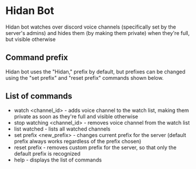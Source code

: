 # Hidan Bot
Hidan bot watches over discord voice channels (specifically set by the server's admins) and hides them (by making them private) when they're full, but visible otherwise

## Command prefix
Hidan bot uses the "Hidan," prefix by default, but prefixes can be changed using the "set prefix" and "reset prefix" commands shown below.

## List of commands
- watch <channel_id> - adds voice channel to the watch list, making them private as soon as they're full and visible otherwise
- stop watching <channel_id> - removes voice channel from the watch list
- list watched - lists all watched channels
- set prefix <new_prefix> - changes current prefix for the server (default prefix always works regardless of the prefix chosen)
- reset prefix - removes custom prefix for the server, so that only the default prefix is recognized
- help - displays the list of commands


